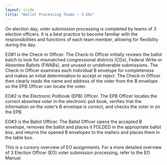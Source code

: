 ```yaml
---
layout: slide
title: "Ballot Processing Teams – 3 EOs"
---
```


On election day, voter submission processing is completed by teams of 3 election officers.  It is a best practice to become familiar with the responsibilities and functions of each team member, allowing for flexibility during the day.

EO#1 is the Check-in Officer.  The Check-in Officer initially reviews the ballot batch to look for mismatched congressional districts (CDs), Federal Write-in Absentee Ballots (FWABs), and unused or undeliverable submissions.  The Check-in Officer examines each individual B envelope for completeness and makes an initial determination to accept or reject.  The Check-in Officer then clearly reads the name and address of the voter from the B envelope so the EPB Officer can locate the voter.  

EO#2 is the Electronic Pollbook (EPB) Officer.  The EPB Officer locates the correct absentee voter in the electronic poll book, verifies that the information on the voter’s B envelope is correct, and checks the voter in on the EPB. 

EO#3 is the Ballot Officer.  The Ballot Officer opens the accepted B envelope, removes the ballot and places it FOLDED in the appropriate ballot box, and returns the opened B envelopes to the mailers and places them in the table box.  

This is a cursory overview of EO assignments.  For a more detailed overview of 3 Election Officer (EO) voter submission processing, refer to the EO Manual.  

